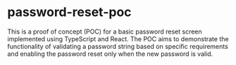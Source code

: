 # password-reset-poc
This is a proof of concept (POC) for a basic password reset screen implemented using TypeScript and React. The POC aims to demonstrate the functionality of validating a password string based on specific requirements and enabling the password reset only when the new password is valid.
